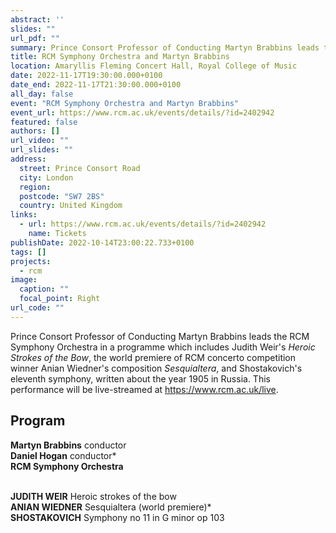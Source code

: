 ```yaml
---
abstract: ''
slides: ""
url_pdf: ""
summary: Prince Consort Professor of Conducting Martyn Brabbins leads the RCM Symphony Orchestra in a programme featuring works by Weir, Shostakovich, and an RCM composition student.
title: RCM Symphony Orchestra and Martyn Brabbins
location: Amaryllis Fleming Concert Hall, Royal College of Music
date: 2022-11-17T19:30:00.000+0100
date_end: 2022-11-17T21:30:00.000+0100
all_day: false
event: "RCM Symphony Orchestra and Martyn Brabbins"
event_url: https://www.rcm.ac.uk/events/details/?id=2402942
featured: false
authors: []
url_video: ""
url_slides: ""
address:
  street: Prince Consort Road
  city: London
  region: 
  postcode: "SW7 2BS"
  country: United Kingdom
links:
  - url: https://www.rcm.ac.uk/events/details/?id=2402942
    name: Tickets
publishDate: 2022-10-14T23:00:22.733+0100
tags: []
projects:
  - rcm
image:
  caption: ""
  focal_point: Right
url_code: ""
---
```

Prince Consort Professor of Conducting Martyn Brabbins leads the RCM Symphony Orchestra in a programme which includes Judith Weir's *Heroic Strokes of the Bow*, the world premiere of RCM concerto competition winner Anian Wiedner's composition *Sesquialtera*, and Shostakovich's eleventh symphony, written about the year 1905 in Russia. This performance will be live-streamed at https://www.rcm.ac.uk/live.

## Program
**Martyn Brabbins** conductor <br>
**Daniel Hogan** conductor* <br>
**RCM Symphony Orchestra** <br> <br>

**JUDITH WEIR** Heroic strokes of the bow <br>
**ANIAN WIEDNER** Sesquialtera (world premiere)* <br>
**SHOSTAKOVICH** Symphony no 11 in G minor op 103
